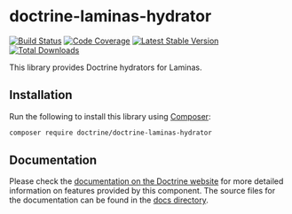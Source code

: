 # doctrine-laminas-hydrator

[![Build Status](https://github.com/doctrine/doctrine-laminas-hydrator/actions/workflows/continuous-integration.yml/badge.svg)](https://github.com/doctrine/doctrine-laminas-hydrator/actions/workflows/continuous-integration.yml?query=branch%3A2.2.x)
[![Code Coverage](https://codecov.io/gh/doctrine/doctrine-laminas-hydrator/branch/2.2.x/graphs/badge.svg)](https://codecov.io/gh/doctrine/doctrine-laminas-hydrator/branch/2.2.x)
[![Latest Stable Version](https://poser.pugx.org/doctrine/doctrine-laminas-hydrator/v/stable.png)](https://packagist.org/packages/doctrine/doctrine-laminas-hydrator)
[![Total Downloads](https://poser.pugx.org/doctrine/doctrine-laminas-hydrator/downloads.png)](https://packagist.org/packages/doctrine/doctrine-laminas-hydrator)

This library provides Doctrine hydrators for Laminas.

## Installation

Run the following to install this library using [Composer](https://getcomposer.org/):

```bash
composer require doctrine/doctrine-laminas-hydrator
```

## Documentation

Please check the [documentation on the Doctrine website](https://www.doctrine-project.org/projects/doctrine-laminas-hydrator.html)
for more detailed information on features provided by this component. The source files for the documentation can be
found in the [docs directory](./docs/en).
